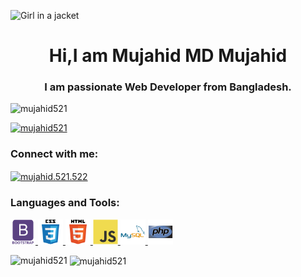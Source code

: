 
<img src="https://scontent.fdac116-1.fna.fbcdn.net/v/t1.6435-9/121580927_784341332388016_7997739347881107713_n.jpg?_nc_cat=110&ccb=1-5&_nc_sid=09cbfe&_nc_eui2=AeGCvX9lALoBkbo7AzBGTI86pDcUlZPc0NmkNxSVk9zQ2dQIlR8-i3Q9iwtpZJVqim6d6H5RDlJZv9Xq_3C9dmTD&_nc_ohc=x2oEjTI_HVoAX_DRLs6&_nc_ht=scontent.fdac116-1.fna&oh=be88fa3ceda0cb8e68cb2aec22f510fe&oe=61C11A38" alt="Girl in a jacket" width="500" height="600"><h1 align="center">Hi,I am Mujahid MD Mujahid</h1>
<h3 align="center">I am passionate Web Developer from Bangladesh.</h3>

<p align="left"> <img src="https://komarev.com/ghpvc/?username=mujahid521&label=Profile%20views&color=0e75b6&style=flat" alt="mujahid521" /> </p>

<p align="left"> <a href="https://github.com/ryo-ma/github-profile-trophy"><img src="https://github-profile-trophy.vercel.app/?username=mujahid521" alt="mujahid521" /></a> </p>

<h3 align="left">Connect with me:</h3>
<p align="left">
<a href="https://fb.com/mujahid.521.522" target="blank"><img align="center" src="https://raw.githubusercontent.com/rahuldkjain/github-profile-readme-generator/master/src/images/icons/Social/facebook.svg" alt="mujahid.521.522" height="30" width="40" /></a>
</p>

<h3 align="left">Languages and Tools:</h3>
<p align="left"> <a href="https://getbootstrap.com" target="_blank" rel="noreferrer"> <img src="https://raw.githubusercontent.com/devicons/devicon/master/icons/bootstrap/bootstrap-plain-wordmark.svg" alt="bootstrap" width="40" height="40"/> </a> <a href="https://www.w3schools.com/css/" target="_blank" rel="noreferrer"> <img src="https://raw.githubusercontent.com/devicons/devicon/master/icons/css3/css3-original-wordmark.svg" alt="css3" width="40" height="40"/> </a> <a href="https://www.w3.org/html/" target="_blank" rel="noreferrer"> <img src="https://raw.githubusercontent.com/devicons/devicon/master/icons/html5/html5-original-wordmark.svg" alt="html5" width="40" height="40"/> </a> <a href="https://developer.mozilla.org/en-US/docs/Web/JavaScript" target="_blank" rel="noreferrer"> <img src="https://raw.githubusercontent.com/devicons/devicon/master/icons/javascript/javascript-original.svg" alt="javascript" width="40" height="40"/> </a> <a href="https://www.mysql.com/" target="_blank" rel="noreferrer"> <img src="https://raw.githubusercontent.com/devicons/devicon/master/icons/mysql/mysql-original-wordmark.svg" alt="mysql" width="40" height="40"/> </a> <a href="https://www.php.net" target="_blank" rel="noreferrer"> <img src="https://raw.githubusercontent.com/devicons/devicon/master/icons/php/php-original.svg" alt="php" width="40" height="40"/> </a> </p>

<p><img align="left" src="https://github-readme-stats.vercel.app/api/top-langs?username=mujahid521&show_icons=true&locale=en&layout=compact" alt="mujahid521" /></p>

<p>&nbsp;<img align="center" src="https://github-readme-stats.vercel.app/api?username=mujahid521&show_icons=true&locale=en" alt="mujahid521" /></p>
